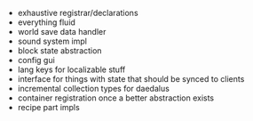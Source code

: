 * exhaustive registrar/declarations
* everything fluid
* world save data handler
* sound system impl
* block state abstraction
* config gui
* lang keys for localizable stuff
* interface for things with state that should be synced to clients
* incremental collection types for daedalus
* container registration once a better abstraction exists
* recipe part impls
